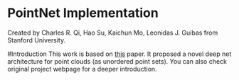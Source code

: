 # PointNet Implementation

Created by Charles R. Qi, Hao Su, Kaichun Mo, Leonidas J. Guibas from Stanford University.

#Introduction
This work is based on [this](https://arxiv.org/abs/1612.00593) paper. It proposed a novel deep net architecture for point clouds (as unordered point sets). You can also check original project webpage for a deeper introduction.
